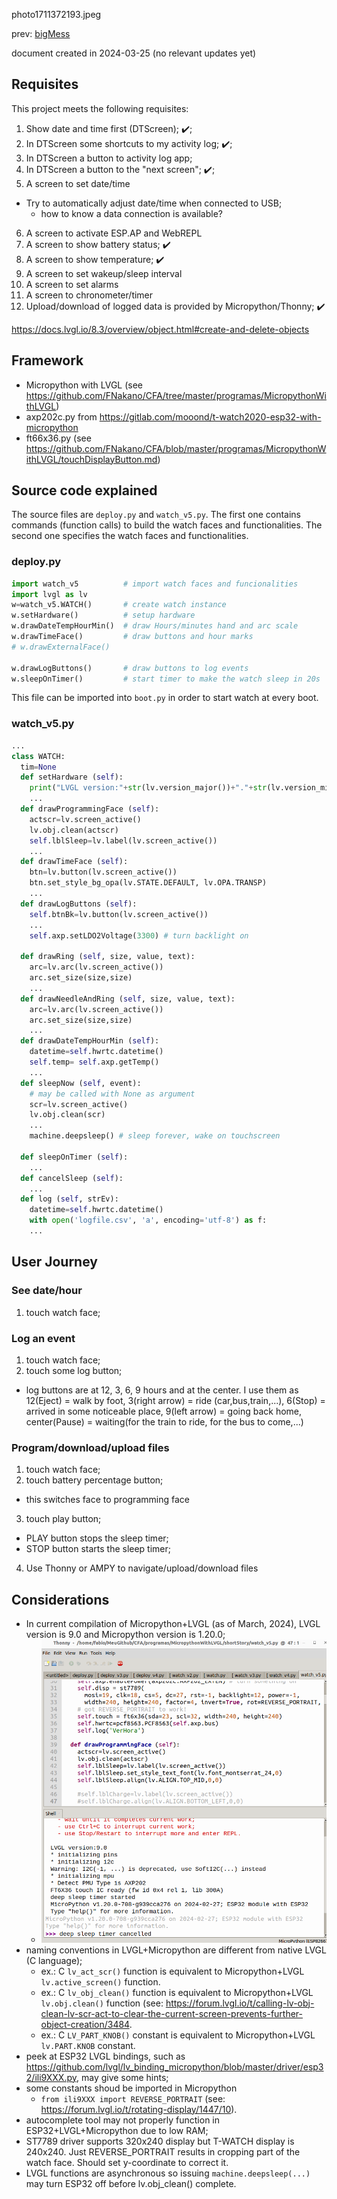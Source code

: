 photo1711372193.jpeg

prev: [bigMess](../bigMess.md)

document created in 2024-03-25 (no relevant updates yet)

## Requisites

This project meets the following requisites:

1. Show date and time first (DTScreen); :heavy_check_mark:;
2. In DTScreen some shortcuts to my activity log; :heavy_check_mark:;
3. In DTScreen a button to activity log app;
4. In DTScreen a button to the "next screen"; :heavy_check_mark:;
5. A screen to set date/time
  - Try to automatically adjust date/time when connected to USB;
    - how to know a data connection is available?
6. A screen to activate ESP.AP and WebREPL
7. A screen to show battery status; :heavy_check_mark:
8. A screen to show temperature; :heavy_check_mark:
9. A screen to set wakeup/sleep interval
10. A screen to set alarms
11. A screen to chronometer/timer
12. Upload/download of logged data is provided by Micropython/Thonny; :heavy_check_mark:

https://docs.lvgl.io/8.3/overview/object.html#create-and-delete-objects

## Framework

- Micropython with LVGL (see https://github.com/FNakano/CFA/tree/master/programas/MicropythonWithLVGL)
- axp202c.py from https://gitlab.com/mooond/t-watch2020-esp32-with-micropython
- ft66x36.py (see https://github.com/FNakano/CFA/blob/master/programas/MicropythonWithLVGL/touchDisplayButton.md)

## Source code explained

The source files are  `deploy.py` and `watch_v5.py`. The first one contains commands (function calls) to build the watch faces and functionalities. The second one specifies the watch faces and functionalities. 

### deploy.py

```python
import watch_v5          # import watch faces and funcionalities
import lvgl as lv
w=watch_v5.WATCH()       # create watch instance
w.setHardware()          # setup hardware 
w.drawDateTempHourMin()  # draw Hours/minutes hand and arc scale
w.drawTimeFace()         # draw buttons and hour marks
# w.drawExternalFace()

w.drawLogButtons()       # draw buttons to log events
w.sleepOnTimer()         # start timer to make the watch sleep in 20s

```

This file can be imported into `boot.py` in order to start watch at every boot.

### watch_v5.py

```python
...
class WATCH:
  tim=None
  def setHardware (self):
    print("LVGL version:"+str(lv.version_major())+"."+str(lv.version_minor()))
    ...
  def drawProgrammingFace (self):
    actscr=lv.screen_active()
    lv.obj.clean(actscr)
    self.lblSleep=lv.label(lv.screen_active())
    ...
  def drawTimeFace (self):
    btn=lv.button(lv.screen_active())
    btn.set_style_bg_opa(lv.STATE.DEFAULT, lv.OPA.TRANSP)
    ...
  def drawLogButtons (self):
    self.btnBk=lv.button(lv.screen_active())
    ...
    self.axp.setLDO2Voltage(3300) # turn backlight on

  def drawRing (self, size, value, text):
    arc=lv.arc(lv.screen_active())
    arc.set_size(size,size)
    ...    
  def drawNeedleAndRing (self, size, value, text):
    arc=lv.arc(lv.screen_active())
    arc.set_size(size,size)
    ...
  def drawDateTempHourMin (self):
    datetime=self.hwrtc.datetime()
    self.temp= self.axp.getTemp()
    ...
  def sleepNow (self, event):
    # may be called with None as argument
    scr=lv.screen_active()
    lv.obj.clean(scr)
    ...
    machine.deepsleep() # sleep forever, wake on touchscreen 

  def sleepOnTimer (self):
    ...
  def cancelSleep (self):
    ...
  def log (self, strEv):
    datetime=self.hwrtc.datetime()
    with open('logfile.csv', 'a', encoding='utf-8') as f:
    ...

```

## User Journey

### See date/hour

1. touch watch face;

### Log an event

1. touch watch face;
2. touch some log button;
  - log buttons are at 12, 3, 6, 9 hours and at the center. I use them as 12(Eject) = walk by foot, 3(right arrow) = ride (car,bus,train,...), 6(Stop) = arrived in some noticeable place, 9(left arrow) = going back home, center(Pause) = waiting(for the train to ride, for the bus to come,...)
  
### Program/download/upload files

1. touch watch face;
2. touch battery percentage button;
  - this switches face to programming face
3. touch play button;
  - PLAY button stops the sleep timer;
  - STOP button starts the sleep timer;
4. Use Thonny or AMPY to navigate/upload/download files

## Considerations

- In current compilation of Micropython+LVGL (as of March, 2024), LVGL version is 9.0 and Micropython version is 1.20.0;
  - ![](Captura%20de%20tela%20de%202024-03-25%2011-35-33.png)
- naming conventions in LVGL+Micropython are different from native LVGL (C language);
  - ex.: C `lv_act_scr()` function is equivalent to Micropython+LVGL `lv.active_screen()` function.
  - ex.: C `lv_obj_clean()` function is equivalent to Micropython+LVGL `lv.obj.clean()` function (see: https://forum.lvgl.io/t/calling-lv-obj-clean-lv-scr-act-to-clear-the-current-screen-prevents-further-object-creation/3484.
  - ex.: C `LV_PART_KNOB()` constant is equivalent to Micropython+LVGL `lv.PART.KNOB` constant.
- peek at ESP32 LVGL bindings, such as https://github.com/lvgl/lv_binding_micropython/blob/master/driver/esp32/ili9XXX.py, may give some hints;
- some constants shoud be imported in Micropython
  -  `from ili9XXX import REVERSE_PORTRAIT` (see: https://forum.lvgl.io/t/rotating-display/1447/10).
- autocomplete tool may not properly function in ESP32+LVGL+Micropython due to low RAM;
- ST7789 driver supports 320x240 display but T-WATCH display is 240x240. Just REVERSE_PORTRAIT results in cropping part of the watch face. Should set y-coordinate to correct it.
- LVGL functions are asynchronous so issuing `machine.deepsleep(...)` may turn ESP32 off before lv.obj_clean() complete. 

